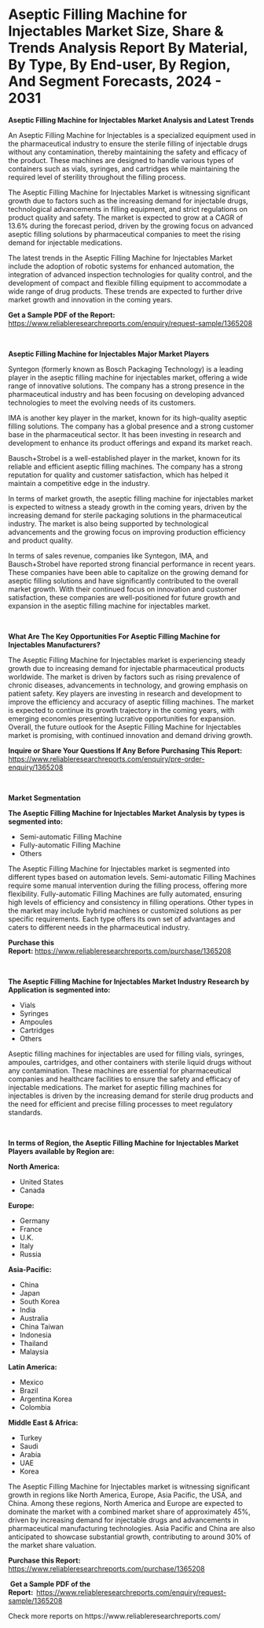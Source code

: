 <p><h1>Aseptic Filling Machine for Injectables Market Size, Share & Trends Analysis Report By Material, By Type, By End-user, By Region, And Segment Forecasts, 2024 - 2031</h1></p><p><strong>Aseptic Filling Machine for Injectables Market Analysis and Latest Trends</strong></p>
<p><p>An Aseptic Filling Machine for Injectables is a specialized equipment used in the pharmaceutical industry to ensure the sterile filling of injectable drugs without any contamination, thereby maintaining the safety and efficacy of the product. These machines are designed to handle various types of containers such as vials, syringes, and cartridges while maintaining the required level of sterility throughout the filling process.</p><p>The Aseptic Filling Machine for Injectables Market is witnessing significant growth due to factors such as the increasing demand for injectable drugs, technological advancements in filling equipment, and strict regulations on product quality and safety. The market is expected to grow at a CAGR of 13.6% during the forecast period, driven by the growing focus on advanced aseptic filling solutions by pharmaceutical companies to meet the rising demand for injectable medications.</p><p>The latest trends in the Aseptic Filling Machine for Injectables Market include the adoption of robotic systems for enhanced automation, the integration of advanced inspection technologies for quality control, and the development of compact and flexible filling equipment to accommodate a wide range of drug products. These trends are expected to further drive market growth and innovation in the coming years.</p></p>
<p><strong>Get a Sample PDF of the Report:&nbsp;</strong> <a href="https://www.reliableresearchreports.com/enquiry/request-sample/1365208">https://www.reliableresearchreports.com/enquiry/request-sample/1365208</a></p>
<p>&nbsp;</p>
<p><strong>Aseptic Filling Machine for Injectables Major Market Players</strong></p>
<p><p>Syntegon (formerly known as Bosch Packaging Technology) is a leading player in the aseptic filling machine for injectables market, offering a wide range of innovative solutions. The company has a strong presence in the pharmaceutical industry and has been focusing on developing advanced technologies to meet the evolving needs of its customers.</p><p>IMA is another key player in the market, known for its high-quality aseptic filling solutions. The company has a global presence and a strong customer base in the pharmaceutical sector. It has been investing in research and development to enhance its product offerings and expand its market reach.</p><p>Bausch+Strobel is a well-established player in the market, known for its reliable and efficient aseptic filling machines. The company has a strong reputation for quality and customer satisfaction, which has helped it maintain a competitive edge in the industry.</p><p>In terms of market growth, the aseptic filling machine for injectables market is expected to witness a steady growth in the coming years, driven by the increasing demand for sterile packaging solutions in the pharmaceutical industry. The market is also being supported by technological advancements and the growing focus on improving production efficiency and product quality.</p><p>In terms of sales revenue, companies like Syntegon, IMA, and Bausch+Strobel have reported strong financial performance in recent years. These companies have been able to capitalize on the growing demand for aseptic filling solutions and have significantly contributed to the overall market growth. With their continued focus on innovation and customer satisfaction, these companies are well-positioned for future growth and expansion in the aseptic filling machine for injectables market.</p></p>
<p>&nbsp;</p>
<p><strong>What Are The Key Opportunities For Aseptic Filling Machine for Injectables Manufacturers?</strong></p>
<p><p>The Aseptic Filling Machine for Injectables market is experiencing steady growth due to increasing demand for injectable pharmaceutical products worldwide. The market is driven by factors such as rising prevalence of chronic diseases, advancements in technology, and growing emphasis on patient safety. Key players are investing in research and development to improve the efficiency and accuracy of aseptic filling machines. The market is expected to continue its growth trajectory in the coming years, with emerging economies presenting lucrative opportunities for expansion. Overall, the future outlook for the Aseptic Filling Machine for Injectables market is promising, with continued innovation and demand driving growth.</p></p>
<p><strong>Inquire or Share Your Questions If Any Before Purchasing This Report:</strong> <a href="https://www.reliableresearchreports.com/enquiry/pre-order-enquiry/1365208">https://www.reliableresearchreports.com/enquiry/pre-order-enquiry/1365208</a></p>
<p>&nbsp;</p>
<p><strong>Market Segmentation</strong></p>
<p><strong>The Aseptic Filling Machine for Injectables Market Analysis by types is segmented into:</strong></p>
<p><ul><li>Semi-automatic Filling Machine</li><li>Fully-automatic Filling Machine</li><li>Others</li></ul></p>
<p><p>The Aseptic Filling Machine for Injectables market is segmented into different types based on automation levels. Semi-automatic Filling Machines require some manual intervention during the filling process, offering more flexibility. Fully-automatic Filling Machines are fully automated, ensuring high levels of efficiency and consistency in filling operations. Other types in the market may include hybrid machines or customized solutions as per specific requirements. Each type offers its own set of advantages and caters to different needs in the pharmaceutical industry.</p></p>
<p><strong>Purchase this Report:&nbsp;</strong><a href="https://www.reliableresearchreports.com/purchase/1365208">https://www.reliableresearchreports.com/purchase/1365208</a></p>
<p>&nbsp;</p>
<p><strong>The Aseptic Filling Machine for Injectables Market Industry Research by Application is segmented into:</strong></p>
<p><ul><li>Vials</li><li>Syringes</li><li>Ampoules</li><li>Cartridges</li><li>Others</li></ul></p>
<p><p>Aseptic filling machines for injectables are used for filling vials, syringes, ampoules, cartridges, and other containers with sterile liquid drugs without any contamination. These machines are essential for pharmaceutical companies and healthcare facilities to ensure the safety and efficacy of injectable medications. The market for aseptic filling machines for injectables is driven by the increasing demand for sterile drug products and the need for efficient and precise filling processes to meet regulatory standards.</p></p>
<p>&nbsp;</p>
<p><strong>In terms of Region, the Aseptic Filling Machine for Injectables Market Players available by Region are:</strong></p>
<p>
    <p> <strong> North America: </strong>
        <ul>
            <li>United States</li>
            <li>Canada</li>
        </ul>
        </p> 
    <p> <strong> Europe: </strong>
        <ul>
            <li>Germany</li>
            <li>France</li>
            <li>U.K.</li>
            <li>Italy</li>
            <li>Russia</li>
        </ul>
        </p> 
    <p> <strong> Asia-Pacific: </strong>
        <ul>
            <li>China</li>
            <li>Japan</li>
            <li>South Korea</li>
            <li>India</li>
            <li>Australia</li>
            <li>China Taiwan</li>
            <li>Indonesia</li>
            <li>Thailand</li>
            <li>Malaysia</li>
        </ul>
        </p> 
    <p> <strong> Latin America: </strong>
        <ul>
            <li>Mexico</li>
            <li>Brazil</li>
            <li>Argentina Korea</li>
            <li>Colombia</li>
        </ul>
        </p> 
    <p> <strong> Middle East & Africa: </strong>
        <ul>
            <li>Turkey</li>
            <li>Saudi</li>
            <li>Arabia</li>
            <li>UAE</li>
            <li>Korea</li>
        </ul>
    </p>
    </p>
<p><p>The Aseptic Filling Machine for Injectables market is witnessing significant growth in regions like North America, Europe, Asia Pacific, the USA, and China. Among these regions, North America and Europe are expected to dominate the market with a combined market share of approximately 45%, driven by increasing demand for injectable drugs and advancements in pharmaceutical manufacturing technologies. Asia Pacific and China are also anticipated to showcase substantial growth, contributing to around 30% of the market share valuation.</p></p>
<p><strong>Purchase this Report: </strong><a href="https://www.reliableresearchreports.com/purchase/1365208">https://www.reliableresearchreports.com/purchase/1365208</a></p>
<p>&nbsp;<strong>Get a Sample PDF of the Report:&nbsp;&nbsp;</strong><a href="https://www.reliableresearchreports.com/enquiry/request-sample/1365208">https://www.reliableresearchreports.com/enquiry/request-sample/1365208</a></p>
<p><strong></strong></p>
<p>Check more reports on https://www.reliableresearchreports.com/</p>